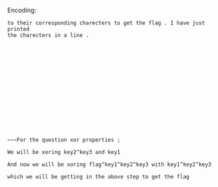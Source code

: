 Encoding:
~~~For the Ascii question ; we should just change those ascii values 
to their corresponding charecters to get the flag . I have just printed
the charecters in a line .
















~~~For the question xor properties ;

We will be xoring key2^key3 and key1 

And now we will be xoring flag^key1^key2^key3 with key1^key2^key3 

which we will be getting in the above step to get the flag
